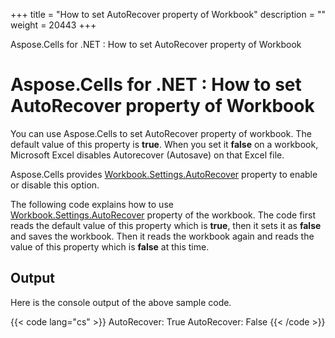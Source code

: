 +++
title = "How to set AutoRecover property of Workbook" 
description = "" 
weight = 20443 
+++

Aspose.Cells for .NET : How to set AutoRecover property of Workbook  

# Aspose.Cells for .NET : How to set AutoRecover property of Workbook


You can use Aspose.Cells to set AutoRecover property of workbook. The default value of this property is **true**. When you set it **false** on a workbook, Microsoft Excel disables Autorecover (Autosave) on that Excel file.

Aspose.Cells provides [Workbook.Settings.AutoRecover](https://apireference.aspose.com/net/cells/aspose.cells/workbooksettings/properties/autorecover) property to enable or disable this option.

The following code explains how to use [Workbook.Settings.AutoRecover](https://apireference.aspose.com/net/cells/aspose.cells/workbooksettings/properties/autorecover) property of the workbook. The code first reads the default value of this property which is **true**, then it sets it as **false** and saves the workbook. Then it reads the workbook again and reads the value of this property which is **false** at this time.

## Output

Here is the console output of the above sample code.

{{< code lang="cs" >}}
AutoRecover: True
AutoRecover: False
{{< /code >}}

